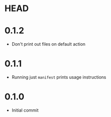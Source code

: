 # HEAD

# 0.1.2

* Don't print out files on default action

# 0.1.1

* Running just `manifest` prints usage instructions

# 0.1.0

* Initial commit
